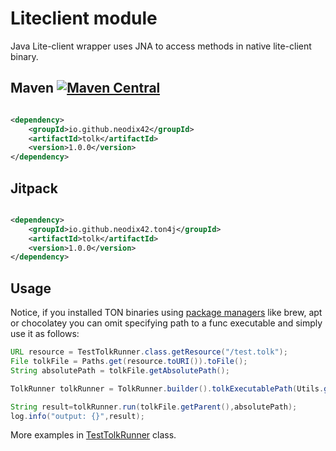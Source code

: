 # Liteclient module

Java Lite-client wrapper uses JNA to access methods in native lite-client binary.

## Maven [![Maven Central][maven-central-svg]][maven-central]

```xml

<dependency>
    <groupId>io.github.neodix42</groupId>
    <artifactId>tolk</artifactId>
    <version>1.0.0</version>
</dependency>
```

## Jitpack

```xml

<dependency>
    <groupId>io.github.neodix42.ton4j</groupId>
    <artifactId>tolk</artifactId>
    <version>1.0.0</version>
</dependency>
```

## Usage

Notice, if you installed TON binaries using [package managers](https://github.com/ton-blockchain/packages) like brew,
apt or chocolatey you can omit specifying path to a func executable and simply use it as follows:

```java
URL resource = TestTolkRunner.class.getResource("/test.tolk");
File tolkFile = Paths.get(resource.toURI()).toFile();
String absolutePath = tolkFile.getAbsolutePath();

TolkRunner tolkRunner = TolkRunner.builder().tolkExecutablePath(Utils.getTolkGithubUrl()).build();

String result=tolkRunner.run(tolkFile.getParent(),absolutePath);
log.info("output: {}",result);
```

More examples in [TestTolkRunner](../func/src/test/java/org/ton/ton4j/tolk/TestTolkRunner.java) class.


[maven-central-svg]: https://img.shields.io/maven-central/v/io.github.neodix42/tolk

[maven-central]: https://mvnrepository.com/artifact/io.github.neodix42/tolk

[ton-svg]: https://img.shields.io/badge/Based%20on-TON-blue

[ton]: https://ton.org